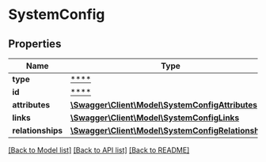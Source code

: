 # SystemConfig

## Properties
Name | Type | Description | Notes
------------ | ------------- | ------------- | -------------
**type** | [****](.md) |  | [optional] 
**id** | [****](.md) |  | [optional] 
**attributes** | [**\Swagger\Client\Model\SystemConfigAttributes**](SystemConfigAttributes.md) |  | [optional] 
**links** | [**\Swagger\Client\Model\SystemConfigLinks**](SystemConfigLinks.md) |  | [optional] 
**relationships** | [**\Swagger\Client\Model\SystemConfigRelationships**](SystemConfigRelationships.md) |  | [optional] 

[[Back to Model list]](../../README.md#documentation-for-models) [[Back to API list]](../../README.md#documentation-for-api-endpoints) [[Back to README]](../../README.md)

